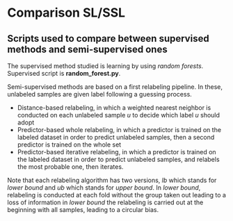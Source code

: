# Comparison SL/SSL
## Scripts used to compare between supervised methods and semi-supervised ones

The supervised method studied is learning by using *random forests*. Supervised script is **random_forest.py**.

Semi-supervised methods are based on a first relabeling pipeline. In these, unlabeled samples are given label following a guessing process.
- Distance-based relabeling, in which a weighted nearest neighbor is conducted on each unlabeled sample *u* to decide which label *u* should adopt
- Predictor-based whole relabeling, in which a predictor is trained on the labeled dataset in order to predict unlabeled samples, then a second predictor is trained on the whole set
- Predictor-based iterative relabeling, in which a predictor is trained on the labeled dataset in order to predict unlabeled samples, and relabels the most probable one, then iterates.

Note that each relabeling algorithm has two versions, *lb* which stands for *lower bound* and *ub* which stands for *upper bound*. In *lower bound*, relabeling is conducted at each fold without the group taken out leading to a loss of information in *lower bound* the relabeling is carried out at the beginning with all samples, leading to a circular bias.
